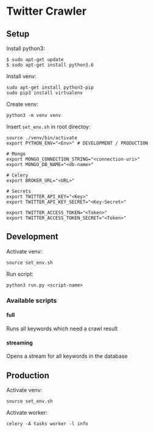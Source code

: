 # Twitter Crawler

## Setup
Install python3:
```
$ sudo apt-get update
$ sudo apt-get install python3.6
```
Install venv:
```
sudo apt-get install python3-pip
sudo pip3 install virtualenv 
```
Create venv:
```
python3 -m venv venv
```
Insert `set_env.sh` in root directoy:
```
source ./venv/bin/activate
export PYTHON_ENV="<Env>" # DEVELOPMENT / PRODUCTION

# Mongo
export MONGO_CONNECTION_STRING="<connection-uri>"
export MONGO_DB_NAME="<db-name>"

# Celery
export BROKER_URL="<URL>"

# Secrets
export TWITTER_API_KEY="<Key>"
export TWITTER_API_KEY_SECRET="<Key-Secret>"

export TWITTER_ACCESS_TOKEN="<Token>"
export TWITTER_ACCESS_TOKEN_SECRET="<Token>"

```

## Development
Activate venv:
```
source set_env.sh
```
Run script:
```
python3 run.py <script-name>
```
### Available scripts
#### full
Runs all keywords which need a crawl result

#### streaming
Opens a stream for all keywords in the database

## Production
Activate venv:
```
source set_env.sh
```
Activate worker:
```
celery -A tasks worker -l info
```
